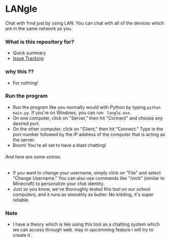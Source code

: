 # LANgle
Chat with frnd just by using LAN. 
You can chat with all of the devices which are in the same network
as you.

### What is this repository for?

* Quick summary
* [Issue Tracking](https://github.com/arsho/pychat/issues)

### why this ??

* For nothing!

### Run the program

* Run the program like you normally would with Python by typing ` python main.py `. If you're on Windows, you can run ` langle.exe.`
* On one computer, click on "Server," then hit "Connect" and choose any desired port.
* On the other computer, click on "Client," then hit "Connect." Type in the port number followed by the IP address of the computer that is acting as the server.
* Boom! You're all set to have a blast chatting!

###### And here are some extras:

* If you want to change your username, simply click on "File" and select "Change Username." You can also use commands like "/nick" (similar to Minecraft) to personalize your chat identity.
* Just so you know, we've thoroughly tested this tool on our school computers, and it runs as smoothly as butter. No kidding, it's super reliable.

### Note
- I have a theory which is like using this tool as a chatting system which we can access through web. 
may in upcomming feature i will try to create it .